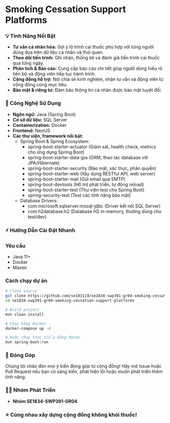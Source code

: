 # Smoking Cessation Support Platforms 

### 💡 Tính Năng Nổi Bật

- **Tư vấn cá nhân hóa:** Gợi ý lộ trình cai thuốc phù hợp với từng người dùng dựa trên dữ liệu cá nhân và thói quen.
- **Theo dõi tiến trình:** Ghi nhận, thống kê và đánh giá tiến trình cai thuốc qua từng ngày.
- **Phân tích & Báo cáo:** Cung cấp báo cáo chi tiết giúp người dùng hiểu rõ tiến bộ và động viên tiếp tục hành trình.
- **Cộng đồng hỗ trợ:** Nơi chia sẻ kinh nghiệm, nhận tư vấn và động viên từ cộng đồng cùng mục tiêu.
- **Bảo mật & riêng tư:** Đảm bảo thông tin cá nhân được bảo mật tuyệt đối.

### 🚀 Công Nghệ Sử Dụng

- **Ngôn ngữ:** Java (Spring Boot)
- **Cơ sở dữ liệu:** SQL Server
- **Containerization:** Docker
- **Frontend:** NextJS
- **Các thư viện, framework nổi bật:**
  - Spring Boot & Spring Ecosystem: 
    - spring-boot-starter-actuator
(Giám sát, health check, metrics cho ứng dụng Spring Boot)
    - spring-boot-starter-data-jpa
(ORM, thao tác database với JPA/Hibernate)
    - spring-boot-starter-security
(Bảo mật, xác thực, phân quyền)
    - spring-boot-starter-web
(Xây dựng RESTful API, web server)
    - spring-boot-starter-mail
(Gửi email qua SMTP)
    - spring-boot-devtools
(Hỗ trợ phát triển, tự động reload)
    - spring-boot-starter-test
(Thư viện test cho Spring Boot)
    - spring-security-test
(Test các tính năng bảo mật)
  - Database Drivers:
    - com.microsoft.sqlserver:mssql-jdbc
(Driver kết nối SQL Server)
    - com.h2database:h2
(Database H2 in-memory, thường dùng cho test/dev) 

### ⚡️ Hướng Dẫn Cài Đặt Nhanh

### Yêu cầu
- Java 11+
- Docker
- Maven

### Cách chạy dự án

```bash
# Clone source
git clone https://github.com/se183119/se1834-swp391-gr04-smoking-cessation-support-platforms.git
cd se1834-swp391-gr04-smoking-cessation-support-platforms

# Build project
mvn clean install

# Chạy bằng Docker
docker-compose up -d

# Hoặc chạy trực tiếp bằng Maven
mvn spring-boot:run
```

### 💪 Đóng Góp

Chúng tôi chào đón mọi ý kiến đóng góp từ cộng đồng! Hãy mở Issue hoặc Pull Request nếu bạn có sáng kiến, phát hiện lỗi hoặc muốn phát triển thêm tính năng.

### 🧑‍💻 Nhóm Phát Triển

- **Nhóm SE1834-SWP391-GR04**

### ⭐️ Cùng nhau xây dựng cộng đồng không khói thuốc!
